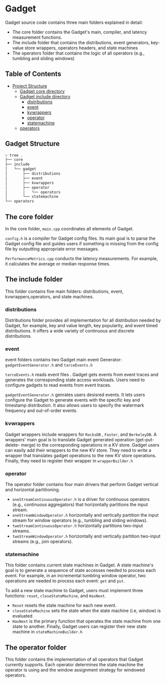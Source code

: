 
# Gadget
Gadget source code contains three main folders explained in detail:
- The core folder contains the Gadget's main, compiler, and latency measurement functions.
- The include folder that contains the distributions, event generators, key-value store wrappers, operators headers, and state machines
- The operators folder that contains the logic of all operators (e.g., tumbling and sliding windows)


## Table of Contents

- [Project Structure](#Gadget-structure)
  - [Gadget core directory](#The-core-folder)
  - [Gadget include directory](#The-include-folder)
    - [distributions](#distributions)
    - [event](#event)
    - [kvwrappers](#kvwrappers)
    - [operator](#operator)
    - [statemachine](#statemachine)
  - [operators](#The-operator-folder)

## Gadget Structure
```bash
> tree .
├── core
├── include
│   └── gadget
│       ├── distributions
│       ├── event
│       ├── kvwrappers
│       ├── operator
│       │   └── operators
│       └── statemachine
└── operators
```
## The core folder
In the core folder, `main.cpp`  coordinates all elements of Gadget.

`config.h`  is a compiler for Gadget config files. Its main goal is to parse the Gadget config file and guides users if something is missing from the config file by outputting appropriate error messages.

`PerformanceMetrics.cpp` conducts the latency measurements. For example, it calculates the average or median response times.

## The include folder
This folder contains five main folders: distributions, event, kvwrappers,operators, and state machines.

### distributions
Distributions folder provides all implementation for all distribution needed by Gadget, for example, key and value length, key popularity, and event timed distributions. It offers a wide variety of continuous and discrete distributions.
### event
event folders contains two Gadget main event Generator: `gadgetEventGenerator.h` and `tarceEvents.h`

`tarceEvents.h` reads event files . Gadget gets events from event traces and generates the corresponding state access workloads. Users need to configure gadgets to read events from event traces. 

`gadgetEventGenerator.h` genrates users desisred events. It lets users configure the Gadget to generate events with the specific key and timestamp distribution. It also allows users to specify the watermark frequency and out-of-order events. 

### kvwrappers
Gadget wrappers include wrappers for `RocksDB` , `Faster`, and `BerkeleyDB`. A wrappers' main goal is to translate Gadget generated operation (get-put-delete- merge) to the corresponding operations in a KV store. Gadget users can easily add their wrappers to the new KV store. They need to write a wrapper that translates gadget operations to the new KV store operations. Finally, they need to register their wrapper in `wrapperBuilder.h`

### operator
The operator folder contains four main drivers that perform Gadget vertical and horizontal partitioning. 
- `oneStreamContinuousOperator.h` is a driver for continuous operators (e.g., continuous aggregators) that horizontally partitions the input stream.
- `oneStreamWindowOperator.h` horizontally and vertically partition the input stream for window operators (e.g., tumbling and sliding windows).
- `twoStreamContinuousOperator.h`   horizontally partitions two-input streams.  
- `twoStreamWindowOperator.h` horizontally and vertically partition two-input streams (e.g., join operators).
### statemachine
This folder contains current state machines in Gadget. A state machine's goal is to generate a sequence of state accesses needed to process each event. For example, in an incremental tumbling window operator, two operations are needed to process each event: `get` and `put`.   

To add a new state machine to Gadget, users must implement three functions:  `reset`, `closeStateMachine`, and `HasNext`. 
- `Reset` resets the state machine for each new event. 
- `closeStateMachine` sets the state when the state machine (i.e, window) is evaluated
-  `HasNext` is the primary function that operates the state machine from one state to another. Finally, 
Gadget users can register their new state machine in `stateMachineBuilder.h`

## The operator folder
This folder contains the implementation of all operators that Gadget currently supports. Each operator determines the state machine the operator is using and the window assignment strategy for windowed operators.



